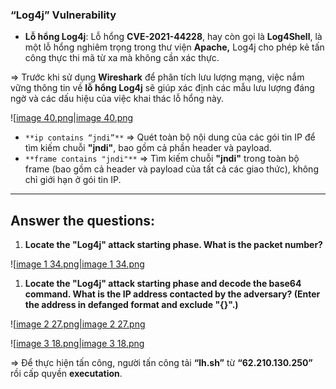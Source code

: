 ### “Log4j” Vulnerability

- **Lỗ hổng Log4j**: Lỗ hổng **CVE-2021-44228**, hay còn gọi là **Log4Shell**, là một lỗ hổng nghiêm trọng trong thư viện **Apache,** Log4j cho phép kẻ tấn công thực thi mã từ xa mà không cần xác thực.

⇒ Trước khi sử dụng **Wireshark** để phân tích lưu lượng mạng, việc nắm vững thông tin về **lỗ hổng Log4j** sẽ giúp xác định các mẫu lưu lượng đáng ngờ và các dấu hiệu của việc khai thác lỗ hổng này.

![[image 40.png|image 40.png](../../../../../Image/image%2040.png)

- `**ip contains “jndi”**` ⇒ Quét toàn bộ nội dung của các gói tin IP để tìm kiếm chuỗi **"jndi"**, bao gồm cả phần header và payload.
- `**frame contains "jndi"**` ⇒ Tìm kiếm chuỗi **"jndi"** trong toàn bộ frame (bao gồm cả header và payload của tất cả các giao thức), không chỉ giới hạn ở gói tin IP.

---

## Answer the questions:

1. **Locate the "Log4j" attack starting phase. What is the packet number?**

![[image 1 34.png|image 1 34.png](../../../../../Image/image%201%2034.png)

1. **Locate the "Log4j" attack starting phase and decode the base64 command. What is the IP address contacted by the adversary? (Enter the address in defanged format and exclude "{}".)**

![[image 2 27.png|image 2 27.png](../../../../../Image/image%202%2027.png)

![[image 3 18.png|image 3 18.png](../../../../../Image/image%203%2018.png)

⇒ Để thực hiện tấn công, người tấn công tải **“lh.sh”** từ **“62.210.130.250”** rồi cấp quyền **executation**.